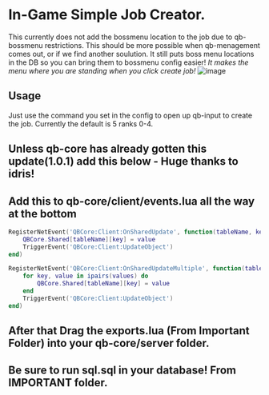 # In-Game Simple Job Creator. 
This currently does not add the bossmenu location to the job due to qb-bossmenu restrictions. This should be more possible when qb-menagement comes out, or if we find another soulution. 
It still puts boss menu locations in the DB so you can bring them to bossmenu config easier! 
*It makes the menu where you are standing when you click create job!*
![image](https://user-images.githubusercontent.com/69439573/153830246-d9d29801-3d0d-4f63-8806-b899901057a6.png)

## Usage 
Just use the command you set in the config to open up qb-input to create the job. 
Currently the default is 5 ranks 0-4. 


## Unless qb-core has already gotten this update(1.0.1) add this below  - Huge thanks to idris! 
## Add this to qb-core/client/events.lua all the way at the bottom
```lua
RegisterNetEvent('QBCore:Client:OnSharedUpdate', function(tableName, key, value)
    QBCore.Shared[tableName][key] = value
    TriggerEvent('QBCore:Client:UpdateObject')
end)

RegisterNetEvent('QBCore:Client:OnSharedUpdateMultiple', function(tableName, values)
    for key, value in ipairs(values) do
        QBCore.Shared[tableName][key] = value
    end
    TriggerEvent('QBCore:Client:UpdateObject')
end)
```
## After that Drag the exports.lua (From Important Folder) into your qb-core/server folder.
## Be sure to run sql.sql in your database! From IMPORTANT folder. 
